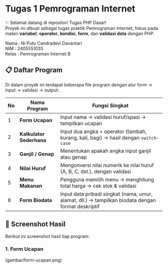 # Tugas 1 Pemrograman Internet

✨ Selamat datang di repositori Tugas PHP Dasar!  
Proyek ini dibuat sebagai tugas praktik Pemrograman Internet, fokus pada materi **variabel**, **operator**, **kondisi**, **form**, dan **validasi data** dengan PHP.

Nama   : Ni Putu Candradevi Davantari <br>
NIM    : 2405551035 <br>
Kelas  : Pemrograman Internet B <br>

## 📋 Daftar Program

Di dalam proyek ini terdapat beberapa file program dengan alur form → input → validasi → output:

| No | Nama Program | Fungsi Singkat |
|----|----------------------------|-------------------------------|
| 1 | **Form Ucapan** | Input nama → validasi huruf/spasi → tampilkan ucapan |
| 2 | **Kalkulator Sederhana** | Input dua angka + operator (tambah, kurang, kali, bagi) → hasil dengan `switch-case` |
| 3 | **Ganjil / Genap** | Menentukan apakah angka input ganjil atau genap |
| 4 | **Nilai Huruf** | Mengonversi nilai numerik ke nilai huruf (A, B, C, dst.), dengan validasi |
| 5 | **Menu Makanan** | Pengguna memilih menu → menghitung total harga → cek stok & validasi |
| 6 | **Form Biodata** | Input data pribadi singkat (nama, umur, alamat, dll.) → tampilkan biodata dengan format deskriptif |

## 📸 Screenshot Hasil

Berikut ini screenshot hasil tiap program:
### 1. Form Ucapan  
(gambar/form-ucapan.png)
